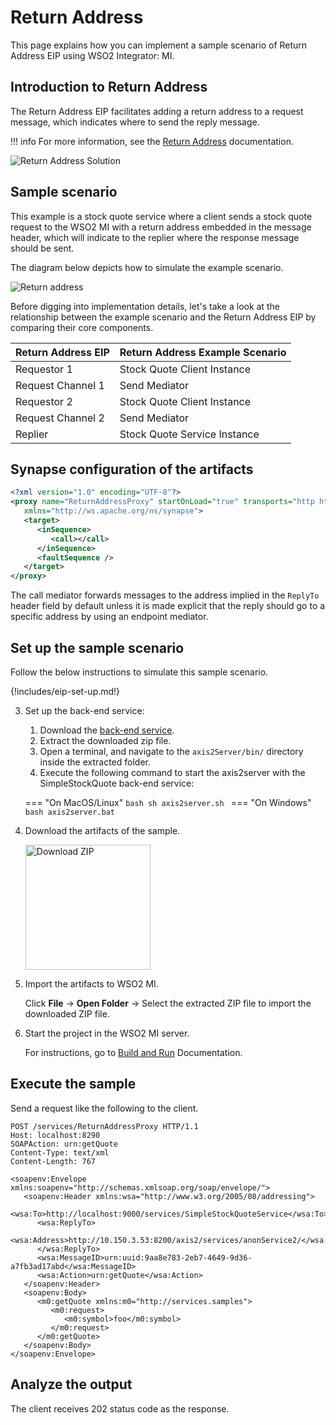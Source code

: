 # Return Address

This page explains how you can implement a sample scenario of Return Address EIP using WSO2 Integrator: MI.

## Introduction to Return Address

The Return Address EIP facilitates adding a return address to a request message, which indicates where to send the reply message. 

!!! info
    For more information, see the [Return Address](http://www.eaipatterns.com/ReturnAddress.html) documentation.

![Return Address Solution]({{base_path}}/assets/img/learn/enterprise-integration-patterns/message-construction/return-address-solution.gif)

## Sample scenario

This example is a stock quote service where a client sends a stock quote request to the WSO2 MI with a return address embedded in the message header, which will indicate to the replier where the response message should be sent.

The diagram below depicts how to simulate the example scenario.

![Return address]({{base_path}}/assets/img/learn/enterprise-integration-patterns/message-construction/return-address.png)

Before digging into implementation details, let's take a look at the relationship between the example scenario and the Return Address EIP by comparing their core components.

| Return Address EIP            | Return Address Example Scenario            |
|-------------------------------|--------------------------------------------|
| Requestor 1                   | Stock Quote Client Instance                |
| Request Channel 1             | Send Mediator                              |
| Requestor 2                   | Stock Quote Client Instance                |
| Request Channel 2             | Send Mediator                              |
| Replier                       | Stock Quote Service Instance               |

## Synapse configuration of the artifacts

```xml
<?xml version="1.0" encoding="UTF-8"?>
<proxy name="ReturnAddressProxy" startOnLoad="true" transports="http https"
   xmlns="http://ws.apache.org/ns/synapse">
   <target>
      <inSequence>
         <call></call>
      </inSequence>
      <faultSequence />
   </target>
</proxy>
```

The call mediator forwards messages to the address implied in the `ReplyTo` header field by default unless it is made explicit that the reply should go to a specific address by using an endpoint mediator.

## Set up the sample scenario

Follow the below instructions to simulate this sample scenario.

{!includes/eip-set-up.md!}

3. Set up the back-end service:

    1. Download the [back-end service](https://github.com/wso2-docs/WSO2_EI/blob/master/Back-End-Service/axis2Server.zip).
    2. Extract the downloaded zip file.
    3. Open a terminal, and navigate to the `axis2Server/bin/` directory inside the extracted folder.
    4. Execute the following command to start the axis2server with the SimpleStockQuote back-end service:

    === "On MacOS/Linux"
        ```bash
        sh axis2server.sh
        ```
    === "On Windows"
        ```bash
        axis2server.bat
        ```

4. Download the artifacts of the sample.

    <a href="{{base_path}}/assets/attachments/learn/enterprise-integration-patterns/ReturnAddress.zip">
    <img src="{{base_path}}/assets/img/integrate/connectors/download-zip.png" width="200" alt="Download ZIP"></a>

5. Import the artifacts to WSO2 MI.

    Click **File** -> **Open Folder** -> Select the extracted ZIP file to import the downloaded ZIP file.

6. Start the project in the WSO2 MI server.

    For instructions, go to [Build and Run]({{base_path}}/develop/deploy-artifacts/#build-and-run) Documentation.


## Execute the sample

Send a request like the following to the client.

```
POST /services/ReturnAddressProxy HTTP/1.1
Host: localhost:8290
SOAPAction: urn:getQuote
Content-Type: text/xml
Content-Length: 767

<soapenv:Envelope xmlns:soapenv="http://schemas.xmlsoap.org/soap/envelope/">
   <soapenv:Header xmlns:wsa="http://www.w3.org/2005/08/addressing">
      <wsa:To>http://localhost:9000/services/SimpleStockQuoteService</wsa:To>
      <wsa:ReplyTo>
         <wsa:Address>http://10.150.3.53:8200/axis2/services/anonService2/</wsa:Address>
      </wsa:ReplyTo>
      <wsa:MessageID>urn:uuid:9aa8e783-2eb7-4649-9d36-a7fb3ad17abd</wsa:MessageID>
      <wsa:Action>urn:getQuote</wsa:Action>
   </soapenv:Header>
   <soapenv:Body>
      <m0:getQuote xmlns:m0="http://services.samples">
         <m0:request>
            <m0:symbol>foo</m0:symbol>
         </m0:request>
      </m0:getQuote>
   </soapenv:Body>
</soapenv:Envelope>
```

## Analyze the output

The client receives 202 status code as the response.
